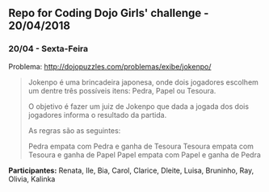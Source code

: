
## Repo for Coding Dojo Girls' challenge - 20/04/2018

### 20/04 - Sexta-Feira

Problema: http://dojopuzzles.com/problemas/exibe/jokenpo/

> Jokenpo é uma brincadeira japonesa, onde dois jogadores escolhem um dentre três possíveis itens: Pedra, Papel ou Tesoura.
> 
> O objetivo é fazer um juiz de Jokenpo que dada a jogada dos dois jogadores informa o resultado da partida.
>
> As regras são as seguintes:
> 
> Pedra empata com Pedra e ganha de Tesoura
> Tesoura empata com Tesoura e ganha de Papel
> Papel empata com Papel e ganha de Pedra


**Participantes:**
Renata,
Ile,
Bia,
Carol,
Clarice,
Dleite,
Luisa,
Bruninho,
Ray,
Olivia,
Kalinka
